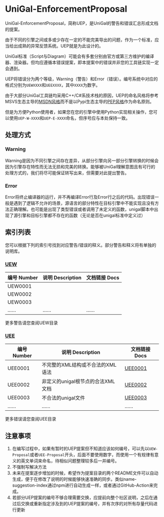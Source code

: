 # UniGal-EnforcementProposal

UniGal-EnforcementProposal，简称UEP，是UniGal的警告和错误汇总形成文档的提案。

由于不同的引擎之间或多或少存在一定的不能完美导出的问题，作为一个标准，应当给出成熟的异常反馈系统。UEP就是为此设计的。

UniGal标准（Script与Diagram）可能会有多套分别由官方或第三方维护的编译器、渲染器。但均应遵循本错误提案，即本提案中的错误并非您的工具链实现一定会遇到。

UEP将错误分为两个等级，Warning（警告）和Error（错误）。编号系统中对应的格式分别为```UEWXXXX```和```UEEXXXX```，其中```XXXX```为数字。

由于大部分UniGal工具链均采用C++/C#系技术栈的原因，UEP的命名风格将参考MSVS生态主导的[MSDN风格](https://docs.microsoft.com/zh-cn/cpp/build/reference/c-cpp-building-reference?view=msvc-140)而不是以Pypi生态主导的[PEP风格](https://www.python.org/dev/peps/)作为命名原则。

但是为方便Python使用者，如果您在您的引擎中使用Python实现相关操作，您可以使用```UEP-W-XXXX```和```UEP-E-XXXX```命名，但序号应与本处保持一致。

## 处理方式

### Warning

Warning是因为不同引擎之间存在差异，从部分引擎向另一部分引擎转换的时候会因为引擎存在特性而无法无损和完美的转换。能够被UniGal理解意图且有可行的处理方式的，我们将尽可能保证转写出来，但需要对此提出警告。

### Error

Error将终止编译器的运行，并不再编译Error行及Error行之后的代码。出现错误一般是遇到了逻辑不允许的场景，源语言的部分特性在目标引擎中不能实现且没有方法正确理解。也可能是出现了类型错误或者调用了未定义的函数，unigal脚本中出现了源引擎和目标引擎都不存在的函数（无论是否在unigal标准中定义过）

## 索引列表

您可以根据下列的索引号找到对应警告/错误的释义。部分警告和释义将有单独的说明库。

### [UEW](./UEW/README.md)

| 编号 Number | 说明 Description | 文档链接 Docs |
| ----------- | ---------------- | ------------- |
| UEW0001  |                  |               |
| UEW0002  |                  |               |
| UEW0003  |                  |               |
| ……          | ……               | ……            |

更多警告请您查阅UEW目录


### [UEE](./UEE/README.md)

| 编号 Number | 说明 Description                  | 文档链接 Docs |
| ----------- | --------------------------------- | ------------- |
| UEE0001  | 不完整的XML结构或不合法的XML语法  | [UEE0001](./UEE/UEE0001.md)    |
| UEE0002  | 非定义的unigal根节点的合法XML文档 | [UEE0002](./UEE/UEE0002.md)    |
| UEE0003  | 不合法的unigal文件                | [UEE0003](./UEE/UEE0003.md)    |
| …… | …… | …… |

更多错误请您查阅UEE目录

## 注意事项

1. 在编写过程中，如果有暂时的UEP提案但不知道应该如何编号，可以先以`UEW-Proposal`或者`UEE-Proposal`开头，后面不要使用数字，而使用一个有规律有意义的英文单词来命名，待相似问题整理较多后一并编号。
2. 不强制写解决方法
3. 未来在提案逐步增加的时候，希望作为提案目录的两个README文件可以自动生成，便于在修改了说明的时候能够快速准确的同步。类似name-suggestion-index通过npm进行自动生成一样，或者通过GitHub-Action来完成。
4. 若部分UEP提案的编号不够合理需要交换，应提前向整个社区说明，之后在通过后交换或重新指定涉及到的UEP提案的编号，并有次序的对所有存量代码进行更新
